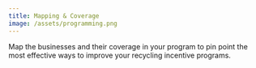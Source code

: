 ```yaml
---
title: Mapping & Coverage
image: /assets/programming.png
---
```

Map the businesses and their coverage in your program to pin point the most effective ways to improve your recycling incentive programs.